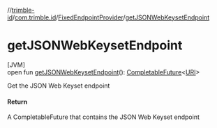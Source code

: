 //[trimble-id](../../../index.md)/[com.trimble.id](../index.md)/[FixedEndpointProvider](index.md)/[getJSONWebKeysetEndpoint](get-j-s-o-n-web-keyset-endpoint.md)

# getJSONWebKeysetEndpoint

[JVM]\
open fun [getJSONWebKeysetEndpoint](get-j-s-o-n-web-keyset-endpoint.md)(): [CompletableFuture](https://docs.oracle.com/javase/8/docs/api/java/util/concurrent/CompletableFuture.html)&lt;[URI](https://docs.oracle.com/javase/8/docs/api/java/net/URI.html)&gt;

Get the JSON Web Keyset endpoint

#### Return

A CompletableFuture that contains the JSON Web Keyset endpoint
